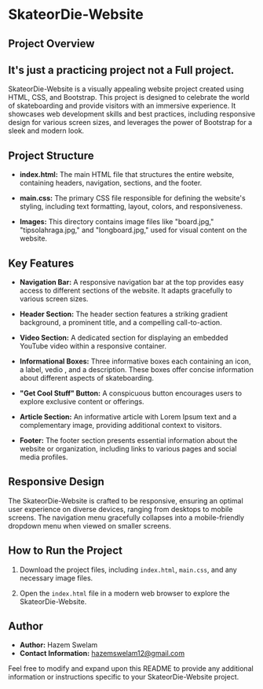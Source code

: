 # SkateorDie-Website

## Project Overview

## It's just a practicing project not a Full project.

SkateorDie-Website is a visually appealing website project created using HTML, CSS, and Bootstrap. This project is designed to celebrate the world of skateboarding and provide visitors with an immersive experience. It showcases web development skills and best practices, including responsive design for various screen sizes, and leverages the power of Bootstrap for a sleek and modern look.

## Project Structure

- **index.html:** The main HTML file that structures the entire website, containing headers, navigation, sections, and the footer.

- **main.css:** The primary CSS file responsible for defining the website's styling, including text formatting, layout, colors, and responsiveness.

- **Images:** This directory contains image files like "board.jpg," "tipsolahraga.jpg," and "longboard.jpg," used for visual content on the website.

## Key Features

- **Navigation Bar:** A responsive navigation bar at the top provides easy access to different sections of the website. It adapts gracefully to various screen sizes.

- **Header Section:** The header section features a striking gradient background, a prominent title, and a compelling call-to-action.

- **Video Section:** A dedicated section for displaying an embedded YouTube video within a responsive container.

- **Informational Boxes:** Three informative boxes each containing an icon, a label, vedio , and a description. These boxes offer concise information about different aspects of skateboarding.

- **"Get Cool Stuff" Button:** A conspicuous button encourages users to explore exclusive content or offerings.

- **Article Section:** An informative article with Lorem Ipsum text and a complementary image, providing additional context to visitors.

- **Footer:** The footer section presents essential information about the website or organization, including links to various pages and social media profiles.

## Responsive Design

The SkateorDie-Website is crafted to be responsive, ensuring an optimal user experience on diverse devices, ranging from desktops to mobile screens. The navigation menu gracefully collapses into a mobile-friendly dropdown menu when viewed on smaller screens.

## How to Run the Project

1. Download the project files, including `index.html`, `main.css`, and any necessary image files.

2. Open the `index.html` file in a modern web browser to explore the SkateorDie-Website.

## Author

- **Author:** Hazem Swelam
- **Contact Information:** hazemswelam12@gmail.com

Feel free to modify and expand upon this README to provide any additional information or instructions specific to your SkateorDie-Website project.
